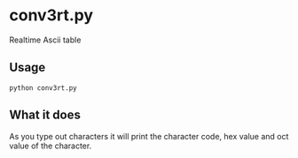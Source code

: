 # conv3rt.py
Realtime Ascii table
## Usage
```python conv3rt.py```

## What it does
As you type out characters it will print the character code, hex value and oct value of the character.
